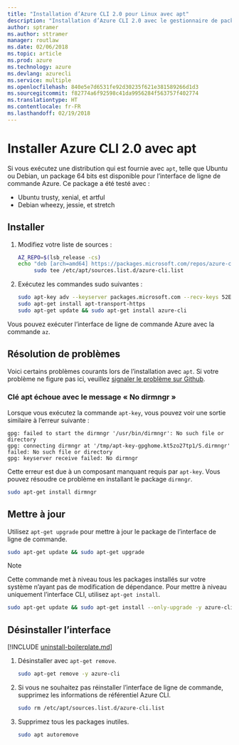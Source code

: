 ```yaml
---
title: "Installation d’Azure CLI 2.0 pour Linux avec apt"
description: "Installation d’Azure CLI 2.0 avec le gestionnaire de package apt"
author: sptramer
ms.author: sttramer
manager: routlaw
ms.date: 02/06/2018
ms.topic: article
ms.prod: azure
ms.technology: azure
ms.devlang: azurecli
ms.service: multiple
ms.openlocfilehash: 840e5e7d6531fe92d30235f621e381589266d1d3
ms.sourcegitcommit: f82774a6f92598c41da9956284f563757f402774
ms.translationtype: HT
ms.contentlocale: fr-FR
ms.lasthandoff: 02/19/2018
---
```

# <a name="install-azure-cli-20-with-apt"></a>Installer Azure CLI 2.0 avec apt

Si vous exécutez une distribution qui est fournie avec `apt`, telle que Ubuntu ou Debian, un package 64 bits est disponible pour l’interface de ligne de commande Azure. Ce package a été testé avec :

* Ubuntu trusty, xenial, et artful
* Debian wheezy, jessie, et stretch

## <a name="install"></a>Installer

1. Modifiez votre liste de sources :

     ```bash
     AZ_REPO=$(lsb_release -cs)
     echo "deb [arch=amd64] https://packages.microsoft.com/repos/azure-cli/ $AZ_REPO main" | \
          sudo tee /etc/apt/sources.list.d/azure-cli.list
     ```

2. Exécutez les commandes sudo suivantes :

   ```bash
   sudo apt-key adv --keyserver packages.microsoft.com --recv-keys 52E16F86FEE04B979B07E28DB02C46DF417A0893
   sudo apt-get install apt-transport-https
   sudo apt-get update && sudo apt-get install azure-cli
   ```

Vous pouvez exécuter l’interface de ligne de commande Azure avec la commande `az`.

## <a name="troubleshooting"></a>Résolution de problèmes

Voici certains problèmes courants lors de l’installation avec `apt`. Si votre problème ne figure pas ici, veuillez [signaler le problème sur Github](https://github.com/Azure/azure-cli/issues).

### <a name="apt-key-fails-with-no-dirmngr"></a>Clé apt échoue avec le message « No dirmngr »

Lorsque vous exécutez la commande `apt-key`, vous pouvez voir une sortie similaire à l’erreur suivante :

```output
gpg: failed to start the dirmngr '/usr/bin/dirmngr': No such file or directory
gpg: connecting dirmngr at '/tmp/apt-key-gpghome.kt5zo27tp1/S.dirmngr' failed: No such file or directory
gpg: keyserver receive failed: No dirmngr
```

Cette erreur est due à un composant manquant requis par `apt-key`. Vous pouvez résoudre ce problème en installant le package `dirmngr`.

```bash
sudo apt-get install dirmngr
```

## <a name="update"></a>Mettre à jour

Utilisez `apt-get upgrade` pour mettre à jour le package de l’interface de ligne de commande.

   ```bash
   sudo apt-get update && sudo apt-get upgrade
   ```

> [!NOTE]
> Cette commande met à niveau tous les packages installés sur votre système n’ayant pas de modification de dépendance.
> Pour mettre à niveau uniquement l’interface CLI, utilisez `apt-get install`.
> ```bash
> sudo apt-get update && sudo apt-get install --only-upgrade -y azure-cli
> ```

## <a name="uninstall"></a>Désinstaller l’interface

[!INCLUDE [uninstall-boilerplate.md](includes/uninstall-boilerplate.md)]

1. Désinstaller avec `apt-get remove`.

    ```bash
    sudo apt-get remove -y azure-cli
    ```

2. Si vous ne souhaitez pas réinstaller l’interface de ligne de commande, supprimez les informations de référentiel Azure CLI.

   ```bash
   sudo rm /etc/apt/sources.list.d/azure-cli.list
   ```

3. Supprimez tous les packages inutiles.

   ```bash
   sudo apt autoremove
   ```
